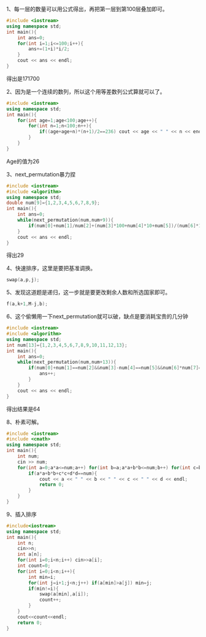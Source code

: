 1、每一层的数量可以用公式得出，再把第一层到第100层叠加即可。

```C++
#include <iostream>
using namespace std;
int main(){
    int ans=0;
    for(int i=1;i<=100;i++){
        ans+=(1+i)*i/2;
    }
    cout << ans << endl;
}
```

得出是171700

2、因为是一个连续的数列，所以这个用等差数列公式算就可以了。

```C++
#include <iostream>
using namespace std;
int main(){
    for(int age=1;age<100;age++){
        for(int n=1;n<100;n++){
            if((age+age+n)*(n+1)/2==236) cout << age << " " << n << endl;
        }
    }
}
```

Age的值为26

3、next_permutation暴力捏

```C++
#include <iostream>
#include <algorithm>
using namespace std;
double num[9]={1,2,3,4,5,6,7,8,9};
int main(){
    int ans=0;
    while(next_permutation(num,num+9)){
        if(num[0]+num[1]/num[2]+(num[3]*100+num[4]*10+num[5])/(num[6]*100+num[7]*10+num[8])==10) ans++;
    }
    cout << ans << endl;
}
```

得出29

4、快速排序，这里是要把基准调换。

```C++
swap(a,p,j);
```

5、发现这道题是递归，这一步就是要更改剩余人数和所选国家即可。

```C++
f(a,k+1,M-j,b);
```

6、这个偷懒用一下next_permutation就可以破，缺点是要消耗宝贵的几分钟

```C++
#include <iostream>
#include <algorithm>
using namespace std;
int num[13]={1,2,3,4,5,6,7,8,9,10,11,12,13};
int main(){
    int ans=0;
    while(next_permutation(num,num+13)){
        if(num[0]+num[1]==num[2]&&num[3]-num[4]==num[5]&&num[6]*num[7]==num[8]&&(double)num[9]/(double)num[10]==(double)num[11]){
            ans++;
        }
    }
    cout << ans << endl;
}
```

得出结果是64

8、朴素可解。

```C++
#include <iostream>
#include <cmath>
using namespace std;
int main(){
	int num;
	cin >> num;
	for(int a=0;a*a<=num;a++) for(int b=a;a*a+b*b<=num;b++) for(int c=b;a*a+b*b+c*c<=num;c++) for(int d=c;a*a+b*b+c*c+d*d<=num;d++){
		if(a*a+b*b+c*c+d*d==num){
			cout << a << " " << b << " " << c << " " << d << endl;
			return 0;
		}
	}
}
```

9、插入排序

```C++
#include<iostream>
using namespace std;
int main(){
	int n;
	cin>>n;
	int a[n];
	for(int i=0;i<n;i++) cin>>a[i];
	int count=0;
	for(int i=0;i<n;i++){
		int min=i;
		for(int j=i+1;j<n;j++) if(a[min]>a[j]) min=j;
		if(min!=i){
            swap(a[min],a[i]);
			count++;
		}
	}
	cout<<count<<endl;
	return 0;
}
```

